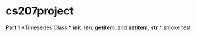 # cs207project

**Part 1**
    *Timeseries Class
    * __init__, __len__, __getitem__, and __setitem__, __str__
    * smoke test

